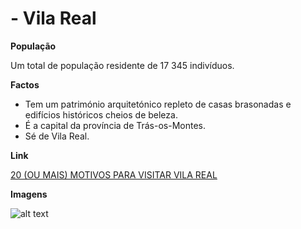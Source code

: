 # - Vila Real

**População**

Um total de população residente de 17 345 indivíduos.

**Factos**
- Tem um património arquitetónico repleto de casas brasonadas e edifícios históricos cheios de beleza.
- É a capital da província de Trás-os-Montes.
- Sé de Vila Real.

**Link**

[20 (OU MAIS) MOTIVOS PARA VISITAR VILA REAL](https://www.viajecomigo.com/2018/03/01/visitar-vila-real-portugal/)

**Imagens**

![alt text](https://www.mybesthotel.eu/pic/_01_5d49e53e22132.jpg)